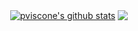 <p align="center">
 <a href="[https://github.com/pviscone/github-readme-stats"><img align="center" src="https://github-readme-stats-blue-three-52.vercel.app/api?username=pviscone&show_icons=true&include_all_commits=true&theme=default&hide_border=true&hide_rank=true&count_private=true](https://github-readme-stats.vercel.app/api?username=pviscone&count_private=true&show_icons=true&count_private=true&include_all_commits=true)" alt="pviscone's github stats" /></a>  <a href="https://github.com/pviscone/github-readme-stats"><img align="center" src="https://github-readme-stats-blue-three-52.vercel.app/api/top-langs/?username=pviscone&layout=compact&theme=default&hide_border=true&hide=Tcl%2Cjupyter%20notebook%2Cmakefile%2Ccss%2Chtml%2Cjavascript%2Ctex%2Cperl&langs_count=8&exclude_repo=Cpp-Repo-Template%2CArcHEP" /></a> 
 

  </p>
  

